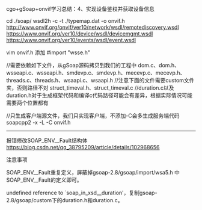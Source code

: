 cgo+gSoap+onvif学习总结：4、实现设备鉴权并获取设备信息


cd ./soap/
wsdl2h -c -t ./typemap.dat -o onvif.h http://www.onvif.org/onvif/ver10/network/wsdl/remotediscovery.wsdl https://www.onvif.org/ver10/device/wsdl/devicemgmt.wsdl https://www.onvif.org/ver10/events/wsdl/event.wsdl

vim onvif.h
添加 #import "wsse.h"

//需要依赖如下文件，从gSoap源码拷贝到我们的工程中
dom.c、dom.h、wsseapi.c、wsseapi.h、smdevp.c、smdevp.h、mecevp.c、mecevp.h、threads.c、threads.h、wsaapi.c、wsaapi.h
//注意下面的文件需要custom文件夹，否则路径不对
struct_timeval.h、struct_timeval.c
//duration.c以及duration.h对于生成框架代码和编译c代码路径可能会有差异，根据实际情况可能需要两个位置都有

//只生成客户端源文件，我们只实现客户端，不添加-C会多生成服务端代码
soapcpp2 -x -L -C onvif.h



------------------------------------------

报错修改SOAP_ENV__Fault结构体
https://blog.csdn.net/qq_38795209/article/details/102968656

注意事项

SOAP_ENV__Fault重复定义，屏蔽掉gsoap-2.8/gsoap/import/wsa5.h 中SOAP_ENV__Fault的定义即可。

undefined reference to `soap_in_xsd__duration'，复制gsoap-2.8/gsoap/custom下的duration.h和duration.c。
